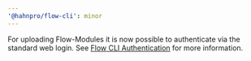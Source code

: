 ```yaml
---
'@hahnpro/flow-cli': minor
---
```


For uploading Flow-Modules it is now possible to authenticate via the standard web login. See [Flow CLI Authentication](README.md/#flow-cli-authentication) for more information.
